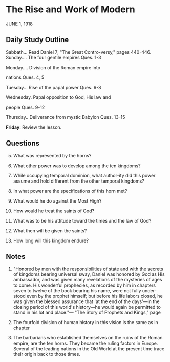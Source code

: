 # The Rise and Work of Modern
JUNE 1, 1918

## Daily Study Outline

Sabbath... Read Daniel 7; "The Great Contro-versy," pages 440-446. Sunday.... The four gentile empires Ques. 1-3

Monday.... Division of the Roman empire into

nations Ques. 4, 5

Tuesday... Rise of the papal power Ques. 6-S

Wednesday. Papal opposition to God, His law and

people Ques. 9-12

Thursday.. Deliverance from mystic Babylon Ques. 13-15

**Friday**: Review the lesson.

## Questions

5. What was represented by the horns? 

6. What other power was to develop among the ten kingdoms? 

7. While occupying temporal dominion, what author-ity did this power assume and hold different from the other temporal kingdoms? 

8. In what power are the specifications of this horn met? 

9. What would he do against the Most High? 

10. How would he treat the saints of God? 

11. What was to be his attitude toward the times and the law of God? 

14. What then will be given the saints? 

15. How long will this kingdom endure? 

## Notes

1. "Honored by men with the responsibilities of state and with the secrets of kingdoms bearing universal sway, Daniel was honored by God as His ambassador, and was given many revelations of the mysteries of ages to come. His wonderful prophecies, as recorded by him in chapters seven to twelve of the book bearing his name, were not fully under-stood even by the prophet himself; but before his life labors closed, he was given the blessed assurance that 'at the end of the days'—in the closing period of this world's history—he would again be permitted to stand in his lot and place."— "The Story of Prophets and Kings," page

2. The fourfold division of human history in this vision is the same as in chapter

3. The barbarians who established themselves on the ruins of the Roman empire, are the ten horns. They became the ruling factors in Europe. Several of the leading nations in the Old World at the present time trace their origin back to those times.
